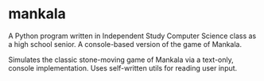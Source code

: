 # mankala
A Python program written in Independent Study Computer Science class as a high school senior. A console-based version of the game of Mankala.

Simulates the classic stone-moving game of Mankala via a text-only, console implementation. Uses self-written utils for reading user input.
